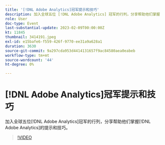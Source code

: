 ```yaml
---
title: '[!DNL Adobe Analytics]冠军提示和技巧'
description: 加入全球五位 [!DNL Adobe Analytics] 冠军的行列，分享帮助他们掌握 [!DNL Adobe Analytics]的技巧和窍门。
role: User
doc-type: Event
last-substantial-update: 2023-02-09T00:00:00Z
kt: 11845
thumbnail: 3414191.jpeg
exl-id: e15bafe6-f559-426f-9770-ee31a9a628a1
duration: 3630
source-git-commit: 9a297cda953d4414131657f9ac84580aea0eabeb
workflow-type: tm+mt
source-wordcount: '44'
ht-degree: 0%

---
```


# [!DNL Adobe Analytics]冠军提示和技巧

加入全球五位[!DNL Adobe Analytics]冠军的行列，分享帮助他们掌握[!DNL Adobe Analytics]的提示和技巧。

>[!VIDEO](https://video.tv.adobe.com/v/3414191/?quality=12&learn=on)
